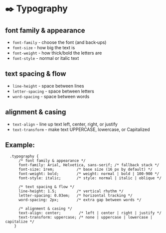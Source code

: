 # ✒️ Typography

## font family & appearance
- `font-family` - choose the font (and back‑ups)
- `font-size` -  how big the text is
- `font-weight` - how thick/bold the letters are
- `font-style` - normal or italic text



## text spacing & flow
- `line-height` - space between lines
- `letter-spacing` - space between letters
- `word-spacing` - space between words

## alignment & casing
- `text-align` - line up text left, center, right, or justify
- `text-transform` - make text UPPERCASE, lowercase, or Capitalized

## Example:

      .typography {
          /* font family & appearance */
          font-family: Arial, Helvetica, sans-serif; /* fallback stack */
          font-size: 1rem;          /* base size (16 px by default) */
          font-weight: bold;        /* weight: normal | bold | 100‑900 */
          font-style: italic;       /* style: normal | italic | oblique */
  
          /* text spacing & flow */
          line-height: 1.5;         /* vertical rhythm */
          letter-spacing: 0.03em;   /* horizontal tracking */
          word-spacing: 2px;        /* extra gap between words */
  
          /* alignment & casing */
          text-align: center;        /* left | center | right | justify */
          text-transform: uppercase; /* none | uppercase | lowercase | capitalize */
        }
